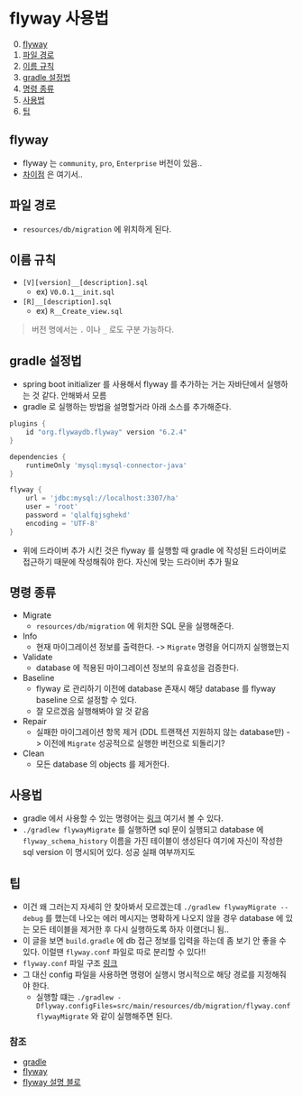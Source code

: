 # flyway 사용법

0. [flyway](#flyway)
1. [파일 경로](#파일-경로)
2. [이름 규칙](#이름-규칙)
3. [gradle 설정법](#gradle-설정법)
4. [명령 종류](#명령-종류)
5. [사용법](#사용법)
99. [팁](#팁)

## flyway

* flyway 는 `community`, `pro`, `Enterprise` 버전이 있음..
* [차이점](https://flywaydb.org/download/) 은 여기서..

## 파일 경로

* `resources/db/migration` 에 위치하게 된다. 

## 이름 규칙

* `[V][version]__[description].sql`
  * ex) `V0.0.1__init.sql`
* `[R]__[description].sql`
  * ex) `R__Create_view.sql`
  
> 버전 명에서는 `.` 이나 `_` 로도 구분 가능하다.

## gradle 설정법

* spring boot initializer 를 사용해서 flyway 를 추가하는 거는 자바단에서 실행하는 것 같다. 안해봐서 모름
* gradle 로 실행하는 방법을 설명할거라 아래 소스를 추가해준다. 

```groovy
plugins {
    id "org.flywaydb.flyway" version "6.2.4"
}

dependencies {
    runtimeOnly 'mysql:mysql-connector-java'
}

flyway {
    url = 'jdbc:mysql://localhost:3307/ha'
    user = 'root'
    password = 'qlalfqjsghekd'
    encoding = 'UTF-8'
}
```

* 위에 드라이버 추가 시킨 것은 flyway 를 실행할 때 gradle 에 작성된 드라이버로 접근하기 때문에 작성해줘야 한다. 자신에 맞는 드라이버 추가 필요

## 명령 종류

* Migrate
  * `resources/db/migration` 에 위치한 SQL 문을 실행해준다.
* Info
  * 현재 마이그레이션 정보를 출력한다. -> `Migrate` 명령을 어디까지 실행했는지
* Validate
  * database 에 적용된 마이그레이션 정보의 유효성을 검증한다. 
* Baseline
  * flyway 로 관리하기 이전에 database 존재시 해당 database 를 flyway baseline 으로 설정할 수 있다. 
  * 잘 모르겠음 실행해봐야 알 것 같음
* Repair
  * 실패한 마이그레이션 항목 제거 (DDL 트랜잭션 지원하지 않는 database만) -> 이전에 `Migrate` 성공적으로 실행한 버전으로 되돌리기?
* Clean
  * 모든 database 의 objects 를 제거한다. 
  
## 사용법

* gradle 에서 사용할 수 있는 명령어는 [링크](https://flywaydb.org/documentation/gradle/#system-properties) 여기서 볼 수 있다.
* `./gradlew flywayMigrate` 를 실행하면 sql 문이 실행되고 database 에 `flyway_schema_history` 이름을 가진 테이블이 생성된다 여기에 자신이 작성한 sql version 이 명시되어 있다. 성공 실패 여부까지도

## 팁

* 이건 왜 그러는지 자세히 안 찾아봐서 모르겠는데 `./gradlew flywayMigrate --debug` 를 했는데 나오는 에러 메시지는 명확하게 나오지 않을 경우 database 에 있는 모든 테이블을 제거한 후 다시 실행하도록 하자 이랬더니 됨.. 
* 이 글을 보면 `build.gradle` 에 db 접근 정보를 입력을 하는데 좀 보기 안 좋을 수 있다. 이럴땐 `flyway.conf` 파일로 따로 분리할 수 있다!!
* `flyway.conf` 파일 구조 [링크](https://flywaydb.org/documentation/configfiles)
* 그 대신 config 파일을 사용하면 명령어 실행시 명시적으로 해당 경로를 지정해줘야 한다. 
  * 실행할 떄는 `./gradlew -Dflyway.configFiles=src/main/resources/db/migration/flyway.conf flywayMigrate` 와 같이 실행해주면 된다. 

### 참조

* [gradle](https://flywaydb.org/documentation/gradle/)
* [flyway](https://flywaydb.org/documentation/gradle/migrate)
* [flyway 설명 블로](https://www.popit.kr/%EB%82%98%EB%A7%8C-%EB%AA%A8%EB%A5%B4%EA%B3%A0-%EC%9E%88%EB%8D%98-flyway-db-%EB%A7%88%EC%9D%B4%EA%B7%B8%EB%A0%88%EC%9D%B4%EC%85%98-tool/)